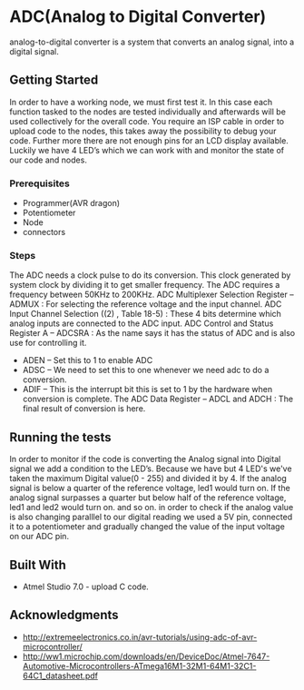 # ADC(Analog to Digital Converter)
 analog-to-digital converter is a system that converts an analog signal, into a digital signal. 


## Getting Started

In order to have a working node, we must first test it.
In this case each function tasked to the nodes are tested individually and afterwards will be used collectively for the overall code.
You require an ISP cable in order to upload code to the nodes, this takes away the possibility to debug your code. 
Further more there are not enough pins for an LCD display available. 
Luckily we have 4 LED’s which we can work with and monitor the state of our code and nodes.



### Prerequisites

* Programmer(AVR dragon)
* Potentiometer
* Node
* connectors


### Steps

The ADC needs a clock pulse to do its conversion. 
This clock generated by system clock by dividing it to get smaller frequency. 
The ADC requires a frequency between 50KHz to 200KHz.
ADC Multiplexer Selection Register – ADMUX : For selecting the reference voltage and the input channel.
ADC Input Channel Selection ((2) , Table 18-5) : These 4 bits determine which analog inputs are connected to the ADC input.
ADC Control and Status Register A – ADCSRA : As the name says it has the status of ADC and is also use for controlling it.
* ADEN – Set this to 1 to enable ADC
* ADSC – We need to set this to one whenever we need adc to do a conversion.
* ADIF – This is the interrupt bit this is set to 1 by the hardware when conversion is complete. 
The ADC Data Register – ADCL and ADCH : The final result of conversion is here.




## Running the tests

In order to monitor if the code is converting the Analog signal into Digital signal we add a condition to the LED’s. 
Because we have but 4 LED's we've taken the maximum Digital value(0 - 255) and divided it by 4.
If the analog signal is below a quarter of the reference voltage, led1 would turn on.
If the analog signal surpasses a quarter but below half of the reference voltage, led1 and led2 would turn on.
and so on.
in order to check if the analog value is also changing paralllel to our digital reading we used a 5V pin, 
connected it to a potentiometer and gradually changed the value of the input voltage on our ADC pin.


## Built With

* Atmel Studio 7.0 - upload C code.



## Acknowledgments

* http://extremeelectronics.co.in/avr-tutorials/using-adc-of-avr-microcontroller/
* http://ww1.microchip.com/downloads/en/DeviceDoc/Atmel-7647-Automotive-Microcontrollers-ATmega16M1-32M1-64M1-32C1-64C1_datasheet.pdf
